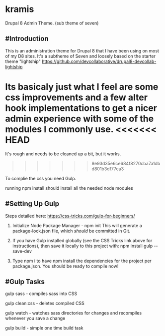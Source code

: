 # kramis
Drupal 8 Admin Theme. (sub theme of seven)

#Introduction
-----------
This is an administration theme for Drupal 8 that I have been using on most of my D8 sites.
It's a subtheme of Seven and loosely based on the starter theme "lightship" https://github.com/devcollaborative/drupal8-devcollab-lightship

Its basicaly just what I feel are some css improvements and a few alter hook implementations to get a nicer admin experience with some of the modules I commonly use.
<<<<<<< HEAD
=======

It's rough and needs to be cleaned up a bit, but it works.
>>>>>>> 8e93d35e6ce684f8270cba7a1dbd801b3df77ea3

To complie the css you need Gulp.

running npm install should install all the needed node modules

#Setting Up Gulp
--------

Steps detailed here: https://css-tricks.com/gulp-for-beginners/

  1. Initialize Node Package Manager - npm init
  This will generate a package-lock.json file, which *should* be committed in Git.

  2. If you have Gulp installed globally (see the CSS Tricks link above for instructions), then save it locally to this project with:
  npm install gulp --save-dev

  3. Type npm i to have npm install the dependencies for the project per package.json. You should be ready to compile now!


#Gulp Tasks
--------

gulp sass - compiles sass into CSS

gulp clean:css - deletes compiled CSS

gulp watch - watches sass directories for changes and recompiles whenever you save a change

gulp build - simple one time build task




